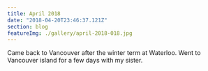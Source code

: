 ```yaml
---
title: April 2018
date: "2018-04-20T23:46:37.121Z"
section: blog
featureImg: ./gallery/april-2018-018.jpg
---
```


Came back to Vancouver after the winter term at Waterloo. Went to Vancouver island for a few days with my sister.
